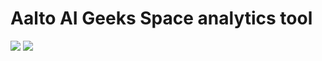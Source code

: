 # Aalto AI Geeks Space analytics tool

![](https://github.com/aalto-ai-geeks/aalto_ai_hackathon/blob/main/media/bikes.gif)
![](https://github.com/aalto-ai-geeks/aalto_ai_hackathon/blob/main/media/rkioki.gif)


